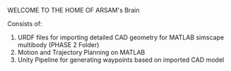 WELCOME TO THE HOME OF ARSAM's Brain

Consists of: 
1. URDF files for importing detailed CAD geometry for MATLAB simscape multibody (PHASE 2 Folder)
2. Motion and Trajectory Planning on MATLAB 
3. Unity Pipeline for generating waypoints based on imported CAD model 
